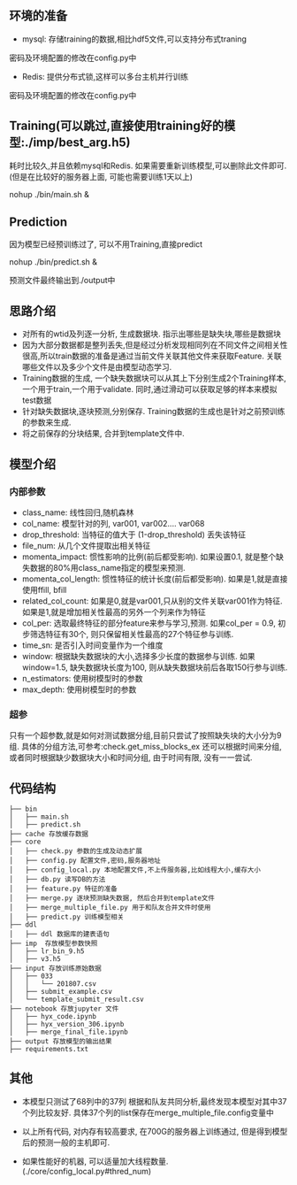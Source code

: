 ## 环境的准备
- mysql: 存储training的数据,相比hdf5文件,可以支持分布式traning

密码及环境配置的修改在config.py中  
    
- Redis: 提供分布式锁,这样可以多台主机并行训练

密码及环境配置的修改在config.py中 

## Training(可以跳过,直接使用training好的模型:./imp/best_arg.h5)
耗时比较久,并且依赖mysql和Redis.
如果需要重新训练模型,可以删除此文件即可.(但是在比较好的服务器上面, 可能也需要训练1天以上)

nohup ./bin/main.sh &

## Prediction 
因为模型已经预训练过了, 可以不用Training,直接predict

nohup ./bin/predict.sh &

预测文件最终输出到./output中


## 思路介绍
- 对所有的wtid及列逐一分析, 生成数据块. 指示出哪些是缺失块,哪些是数据块
- 因为大部分数据都是整列丢失,但是经过分析发现相同列在不同文件之间相关性很高,所以train数据的准备是通过当前文件关联其他文件来获取Feature. 关联哪些文件以及多少个文件是由模型动态学习.
- Training数据的生成, 一个缺失数据块可以从其上下分别生成2个Training样本, 一个用于train,一个用于validate. 同时,通过滑动可以获取足够的样本来模拟test数据
- 针对缺失数据块,逐块预测,分别保存. Training数据的生成也是针对之前预训练的参数来生成.
- 将之前保存的分块结果, 合并到template文件中.



## 模型介绍
### 内部参数

- class_name: 线性回归,随机森林
- col_name: 模型针对的列, var001, var002.... var068
- drop_threshold: 当特征的值大于 (1-drop_threshold) 丢失该特征
- file_num: 从几个文件提取出相关特征
- momenta_impact: 惯性影响的比例(前后都受影响). 如果设置0.1, 就是整个缺失数据的80%用class_name指定的模型来预测.
- momenta_col_length: 惯性特征的统计长度(前后都受影响). 如果是1,就是直接使用ffill, bfill
- related_col_count: 如果是0,就是var001,只从别的文件关联var001作为特征. 如果是1,就是增加相关性最高的另外一个列来作为特征
- col_per: 选取最终特征的部分feature来参与学习,预测. 如果col_per = 0.9, 初步筛选特征有30个, 则只保留相关性最高的27个特征参与训练.
- time_sn: 是否引入时间变量作为一个维度
- window: 根据缺失数据块的大小,选择多少长度的数据参与训练. 如果window=1.5, 缺失数据块长度为100, 则从缺失数据块前后各取150行参与训练.
- n_estimators: 使用树模型时的参数
- max_depth: 使用树模型时的参数


### 超参

只有一个超参数,就是如何对测试数据分组,目前只尝试了按照缺失块的大小分为9组.
具体的分组方法,可参考:check.get_miss_blocks_ex
还可以根据时间来分组, 或者同时根据缺少数据块大小和时间分组, 由于时间有限, 没有一一尝试.


## 代码结构
    
    ├── bin
    │   ├── main.sh 
    │   ├── predict.sh
    ├── cache 存放缓存数据
    ├── core
    │   ├── check.py 参数的生成及动态扩展
    │   ├── config.py 配置文件,密码,服务器地址
    │   ├── config_local.py 本地配置文件,不上传服务器,比如线程大小,缓存大小
    │   ├── db.py 读写DB的方法
    │   ├── feature.py 特征的准备
    │   ├── merge.py 逐块预测缺失数据, 然后合并到template文件
    │   ├── merge_multiple_file.py 用于和队友合并文件时使用
    │   ├── predict.py 训练模型相关
    ├── ddl
    │   ├── ddl 数据库的建表语句
    ├── imp  存放模型参数快照
    │   ├── lr_bin_9.h5
    │   ├── v3.h5
    ├── input 存放训练原始数据
    │   ├── 033
    │   │   └── 201807.csv
    │   ├── submit_example.csv
    │   └── template_submit_result.csv
    ├── notebook 存放jupyter 文件
    │   ├── hyx_code.ipynb
    │   ├── hyx_version_306.ipynb
    │   ├── merge_final_file.ipynb
    ├── output 存放模型的输出结果
    ├── requirements.txt

 
## 其他
- 本模型只测试了68列中的37列
根据和队友共同分析,最终发现本模型对其中37个列比较友好.
具体37个列的list保存在merge_multiple_file.config变量中

- 以上所有代码, 对内存有较高要求, 在700G的服务器上训练通过, 但是得到模型后的预测一般的主机即可.

- 如果性能好的机器, 可以适量加大线程数量. (./core/config_local.py#thred_num)



    